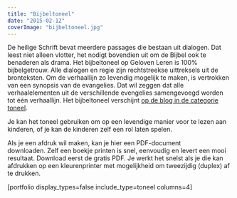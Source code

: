 ```yaml
---
title: "Bijbeltoneel"
date: "2015-02-12"
coverImage: "bijbeltoneel.jpg"
---
```


De heilige Schrift bevat meerdere passages die bestaan uit dialogen. Dat leest niet alleen vlotter, het nodigt bovendien uit om de Bijbel ook te benaderen als drama. Het bijbeltoneel op Geloven Leren is 100% bijbelgetrouw. Alle dialogen en regie zijn rechtstreekse uittreksels uit de bronteksten. Om de verhaallijn zo levendig mogelijk te maken, is vertrokken van een synopsis van de evangelies. Dat wil zeggen dat alle verhaalelementen uit de verschillende evengelies samengevoegd worden tot één verhaallijn. Het bijbeltoneel verschijnt [op de blog in de categorie toneel](/tag/toneel/ "Bijbeltoneel").

Je kan het toneel gebruiken om op een levendige manier voor te lezen aan kinderen, of je kan de kinderen zelf een rol laten spelen.

Als je een afdruk wil maken, kan je hier een PDF-document downloaden. Zelf een boekje printen is snel, eenvoudig en levert een mooi resultaat. Download eerst de gratis PDF. Je werkt het snelst als je die kan afdrukken op een kleurenprinter met mogelijkheid om tweezijdig (duplex) af te drukken.

\[portfolio display\_types=false include\_type=toneel columns=4\]
